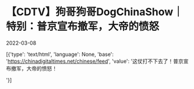 # 【CDTV】狗哥狗哥DogChinaShow｜特别：普京宣布撤军，大帝的愤怒

2022-03-08

[{'type': 'text/html', 'language': None, 'base': 'https://chinadigitaltimes.net/chinese/feed', 'value': '这仗打不下去了！普京宣布撤军，大帝的愤怒！

'}]
